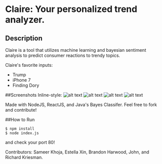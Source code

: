 # Claire: Your personalized trend analyzer.

## Description
Claire is a tool that utilizes machine learning and bayesian sentiment analysis to predict consumer reactions to trendy topics.

Claire's favorite inputs:
* Trump
* iPhone 7
* Finding Dory

##Screenshots
Inline-style: 
![alt text](https://github.com/samkho10/claire/blob/master/title.png "Title")
![alt text](https://github.com/samkho10/claire/1.png "1")
![alt text](https://github.com/samkho10/claire/2.png "2")
![alt text](https://github.com/samkho10/claire/3.png "3")


Made with NodeJS, ReactJS, and Java's Bayes Classifer. Feel free to fork and contribute!

##How to Run
```
$ npm install
$ node index.js
```
and check your port 80!

Contributors: Sameer Khoja, Estella Xin, Brandon Harwood, John, and Richard Kriesman.

